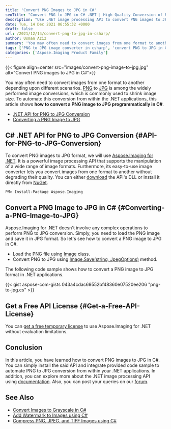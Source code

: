 ```yaml
---
title: 'Convert PNG Images to JPG in C#'
seoTitle: "Convert PNG to JPG in C# .NET | High Quality Conversion of PNG to JPG"
description: "Use .NET image processing API to convert PNG images to JPG in C# or VB.NET. Perform high-quality conversion of PNG images to JPG in simple steps."
date: Tue, 14 Dec 2021 06:55:32 +0000
draft: false
url: /2021/12/14/convert-png-to-jpg-in-csharp/
author: Usman Aziz
summary: 'You may often need to convert images from one format to another depending upon different scenarios. [PNG][1] to [JPG][2] is among the widely performed image conversions, which is commonly used to shrink image size. To automate this conversion from within the .NET applications, this article shows **how to convert a PNG image to JPG programmatically in C#**.'
tags: ['PNG to JPG image converter in csharp', 'convert PNG to JPG in Csharp', 'dotnet png to jpg converter']
categories: ['Aspose.Imaging Product Family']
---
```




{{< figure align=center src="images/convert-png-image-to-jpg.jpg" alt="Convert PNG images to JPG in C#">}}


You may often need to convert images from one format to another depending upon different scenarios. [PNG][3] to [JPG][4] is among the widely performed image conversions, which is commonly used to shrink image size. To automate this conversion from within the .NET applications, this article shows **how to convert a PNG image to JPG programmatically in C#**.

*   [.NET API for PNG to JPG Conversion][5]
*   [Converting a PNG Image to JPG][6]

## C# .NET API for PNG to JPG Conversion {#API-for-PNG-to-JPG-Conversion}

To convert PNG images to JPG format, we will use [Aspose.Imaging for .NET][7]. It is a powerful image processing API that supports the manipulation of a wide range of image formats. Furthermore, its easy-to-use image converter lets you convert images from one format to another without degrading their quality. You can either [download][8] the API's DLL or install it directly from [NuGet][9].

```
PM> Install-Package Aspose.Imaging
```

## Convert a PNG Image to JPG in C# {#Converting-a-PNG-Image-to-JPG}

Aspose.Imaging for .NET doesn't involve any complex operations to perform PNG to JPG conversion. Simply, you need to load the PNG image and save it in JPG format. So let's see how to convert a PNG image to JPG in C#.

*   Load the PNG file using [Image][10] class.
*   Convert PNG to JPG using [Image.Save(string, JpegOptions)][11] method.

The following code sample shows how to convert a PNG image to JPG format in .NET applications.

{{< gist aspose-com-gists 043a4cdac69552bf48360e07520ee206 "png-to-jpg.cs" >}}

## Get a Free API License {#Get-a-Free-API-License}

You can [get a free temporary license][12] to use Aspose.Imaging for .NET without evaluation limitations.

## Conclusion

In this article, you have learned how to convert PNG images to JPG in C#. You can simply install the said API and integrate provided code sample to automate PNG to JPG conversion from within your .NET applications. In addition, you can explore more about the .NET image processing API using [documentation][13]. Also, you can post your queries on our [forum][14].

## See Also

*   [Convert Images to Grayscale in C#][15]
*   [Add Watermark to Images using C#][16]
*   [Compress PNG, JPEG, and TIFF Images using C#][17]




[1]: https://docs.fileformat.com/image/png/
[2]: https://docs.fileformat.com/image/jpeg/
[3]: https://docs.fileformat.com/image/png/
[4]: https://docs.fileformat.com/image/jpeg/
[5]: #API-for-PNG-to-JPG-Conversion
[6]: #Converting-a-PNG-Image-to-JPG
[7]: https://products.aspose.com/imaging/net/
[8]: https://downloads.aspose.com/imaging/net/
[9]: https://nuget.org/packages/Aspose.Imaging
[10]: https://apireference.aspose.com/imaging/net/aspose.imaging/image
[11]: https://apireference.aspose.com/imaging/net/aspose.imaging.image/save/methods/4
[12]: https://purchase.aspose.com/temporary-license
[13]: https://docs.aspose.com/imaging/net/
[14]: https://forum.aspose.com/
[15]: https://blog.aspose.com/2021/05/03/convert-images-to-grayscale-in-csharp/
[16]: https://blog.aspose.com/2021/03/08/add-watermark-to-images-in-csharp/
[17]: https://blog.aspose.com/2020/11/27/compress-png-jpeg-and-tiff-images-using-csharp/




